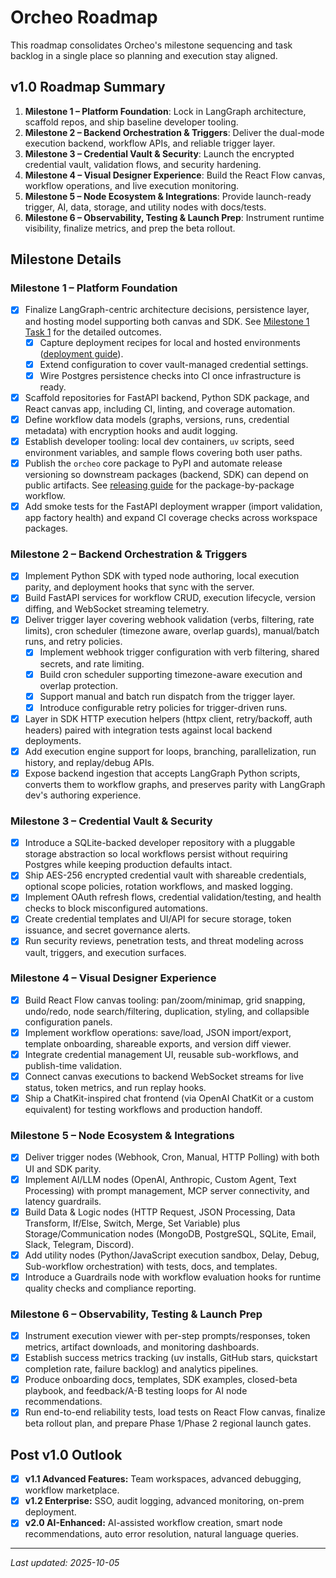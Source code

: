 # Orcheo Roadmap

This roadmap consolidates Orcheo's milestone sequencing and task backlog in a single place so planning and execution stay aligned.

## v1.0 Roadmap Summary
1. **Milestone 1 – Platform Foundation**: Lock in LangGraph architecture, scaffold repos, and ship baseline developer tooling.
2. **Milestone 2 – Backend Orchestration & Triggers**: Deliver the dual-mode execution backend, workflow APIs, and reliable trigger layer.
3. **Milestone 3 – Credential Vault & Security**: Launch the encrypted credential vault, validation flows, and security hardening.
4. **Milestone 4 – Visual Designer Experience**: Build the React Flow canvas, workflow operations, and live execution monitoring.
5. **Milestone 5 – Node Ecosystem & Integrations**: Provide launch-ready trigger, AI, data, storage, and utility nodes with docs/tests.
6. **Milestone 6 – Observability, Testing & Launch Prep**: Instrument runtime visibility, finalize metrics, and prep the beta rollout.

## Milestone Details
### Milestone 1 – Platform Foundation
- [x] Finalize LangGraph-centric architecture decisions, persistence layer, and hosting model supporting both canvas and SDK. See [Milestone 1 Task 1](./milestone1_task1.md) for the detailed outcomes.
  - [x] Capture deployment recipes for local and hosted environments ([deployment guide](./deployment.md)).
  - [x] Extend configuration to cover vault-managed credential settings.
  - [x] Wire Postgres persistence checks into CI once infrastructure is ready.
- [x] Scaffold repositories for FastAPI backend, Python SDK package, and React canvas app, including CI, linting, and coverage automation.
- [x] Define workflow data models (graphs, versions, runs, credential metadata) with encryption hooks and audit logging.
- [x] Establish developer tooling: local dev containers, `uv` scripts, seed environment variables, and sample flows covering both user paths.
- [x] Publish the `orcheo` core package to PyPI and automate release versioning so downstream packages (backend, SDK) can depend on public artifacts. See [releasing guide](./releasing.md) for the package-by-package workflow.
- [x] Add smoke tests for the FastAPI deployment wrapper (import validation, app factory health) and expand CI coverage checks across workspace packages.

### Milestone 2 – Backend Orchestration & Triggers
- [x] Implement Python SDK with typed node authoring, local execution parity, and deployment hooks that sync with the server.
- [x] Build FastAPI services for workflow CRUD, execution lifecycle, version diffing, and WebSocket streaming telemetry.
- [x] Deliver trigger layer covering webhook validation (verbs, filtering, rate limits), cron scheduler (timezone aware, overlap guards), manual/batch runs, and retry policies.
  - [x] Implement webhook trigger configuration with verb filtering, shared secrets, and rate limiting.
  - [x] Build cron scheduler supporting timezone-aware execution and overlap protection.
  - [x] Support manual and batch run dispatch from the trigger layer.
  - [x] Introduce configurable retry policies for trigger-driven runs.
- [x] Layer in SDK HTTP execution helpers (httpx client, retry/backoff, auth headers) paired with integration tests against local backend deployments.
- [x] Add execution engine support for loops, branching, parallelization, run history, and replay/debug APIs.
- [x] Expose backend ingestion that accepts LangGraph Python scripts, converts them to workflow graphs, and preserves parity with LangGraph dev's authoring experience.

### Milestone 3 – Credential Vault & Security
- [x] Introduce a SQLite-backed developer repository with a pluggable storage abstraction so local workflows persist without requiring Postgres while keeping production defaults intact.
- [x] Ship AES-256 encrypted credential vault with shareable credentials, optional scope policies, rotation workflows, and masked logging.
- [x] Implement OAuth refresh flows, credential validation/testing, and health checks to block misconfigured automations.
- [x] Create credential templates and UI/API for secure storage, token issuance, and secret governance alerts.
- [x] Run security reviews, penetration tests, and threat modeling across vault, triggers, and execution surfaces.

### Milestone 4 – Visual Designer Experience
- [x] Build React Flow canvas tooling: pan/zoom/minimap, grid snapping, undo/redo, node search/filtering, duplication, styling, and collapsible configuration panels.
- [x] Implement workflow operations: save/load, JSON import/export, template onboarding, shareable exports, and version diff viewer.
- [x] Integrate credential management UI, reusable sub-workflows, and publish-time validation.
- [x] Connect canvas executions to backend WebSocket streams for live status, token metrics, and run replay hooks.
- [x] Ship a ChatKit-inspired chat frontend (via OpenAI ChatKit or a custom equivalent) for testing workflows and production handoff.

### Milestone 5 – Node Ecosystem & Integrations
- [x] Deliver trigger nodes (Webhook, Cron, Manual, HTTP Polling) with both UI and SDK parity.
- [x] Implement AI/LLM nodes (OpenAI, Anthropic, Custom Agent, Text Processing) with prompt management, MCP server connectivity, and latency guardrails.
- [x] Build Data & Logic nodes (HTTP Request, JSON Processing, Data Transform, If/Else, Switch, Merge, Set Variable) plus Storage/Communication nodes (MongoDB, PostgreSQL, SQLite, Email, Slack, Telegram, Discord).
- [x] Add utility nodes (Python/JavaScript execution sandbox, Delay, Debug, Sub-workflow orchestration) with tests, docs, and templates.
- [x] Introduce a Guardrails node with workflow evaluation hooks for runtime quality checks and compliance reporting.

### Milestone 6 – Observability, Testing & Launch Prep
- [x] Instrument execution viewer with per-step prompts/responses, token metrics, artifact downloads, and monitoring dashboards.
- [x] Establish success metrics tracking (uv installs, GitHub stars, quickstart completion rate, failure backlog) and analytics pipelines.
- [x] Produce onboarding docs, templates, SDK examples, closed-beta playbook, and feedback/A-B testing loops for AI node recommendations.
- [x] Run end-to-end reliability tests, load tests on React Flow canvas, finalize beta rollout plan, and prepare Phase 1/Phase 2 regional launch gates.

## Post v1.0 Outlook
- [x] **v1.1 Advanced Features:** Team workspaces, advanced debugging, workflow marketplace.
- [x] **v1.2 Enterprise:** SSO, audit logging, advanced monitoring, on-prem deployment.
- [x] **v2.0 AI-Enhanced:** AI-assisted workflow creation, smart node recommendations, auto error resolution, natural language queries.

---

_Last updated: 2025-10-05_
